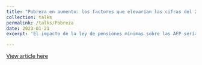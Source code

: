 ```yaml
---
title: "Pobreza en aumento: los factores que elevarían las cifras del 2022"
collection: talks
permalink: /talks/Pobreza
date: 2023-01-21
excerpt: 'El impacto de la ley de pensiones mínimas sobre las AFP sería acotado. Pero, si los actores siguen postergando el acuerdo en torno a una pronta reforma integral, los golpes recibidos volverán insostenible al sistema.'

---
```


[View article here](https://semanaeconomica.com/economia-finanzas/macroeconomia/pobreza-en-aumento)
